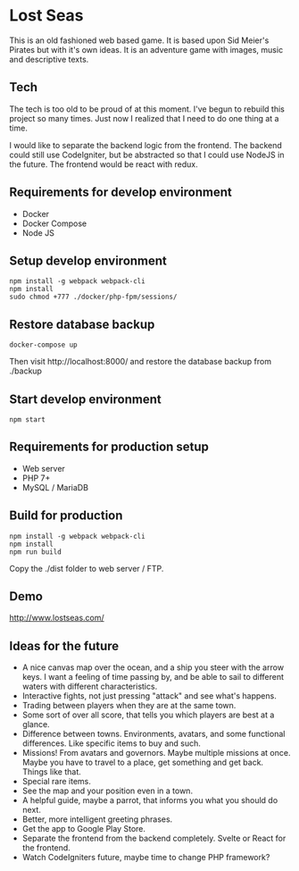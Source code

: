 # Lost Seas

This is an old fashioned web based game. It is based upon Sid Meier's Pirates but with it's own ideas.
It is an adventure game with images, music and descriptive texts.

## Tech

The tech is too old to be proud of at this moment. I've begun to rebuild this project so many times.
Just now I realized that I need to do one thing at a time.

I would like to separate the backend logic from the frontend. The backend could still use CodeIgniter,
but be abstracted so that I could use NodeJS in the future. The frontend would be react with redux.

## Requirements for develop environment

-   Docker
-   Docker Compose
-   Node JS

## Setup develop environment

```
npm install -g webpack webpack-cli
npm install
sudo chmod +777 ./docker/php-fpm/sessions/
```

## Restore database backup

```
docker-compose up
```

Then visit http://localhost:8000/ and restore the database backup from ./backup

## Start develop environment

```
npm start
```

## Requirements for production setup

-   Web server
-   PHP 7+
-   MySQL / MariaDB

## Build for production

```
npm install -g webpack webpack-cli
npm install
npm run build
```

Copy the ./dist folder to web server / FTP.

## Demo

http://www.lostseas.com/

## Ideas for the future

-   A nice canvas map over the ocean, and a ship you steer with the arrow keys. I want a feeling of time passing by, and be able to sail to different waters with different characteristics.
-   Interactive fights, not just pressing "attack" and see what's happens.
-   Trading between players when they are at the same town.
-   Some sort of over all score, that tells you which players are best at a glance.
-   Difference between towns. Environments, avatars, and some functional differences. Like specific items to buy and such.
-   Missions! From avatars and governors. Maybe multiple missions at once. Maybe you have to travel to a place, get something and get back. Things like that.
-   Special rare items.
-   See the map and your position even in a town.
-   A helpful guide, maybe a parrot, that informs you what you should do next.
-   Better, more intelligent greeting phrases.
-   Get the app to Google Play Store.
-   Separate the frontend from the backend completely. Svelte or React for the frontend.
-   Watch CodeIgniters future, maybe time to change PHP framework?
